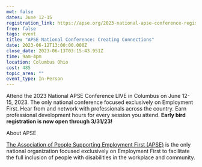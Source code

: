 ```yaml
---
mwt: false
dates: June 12-15
registration_link: https://apse.org/2023-national-apse-conference-registration/
free: false
tags: event
title: "APSE National Conference: Creating Connections"
date: 2023-06-12T13:00:00.000Z
close_date: 2023-06-13T03:15:43.951Z
time: 9am-4pm
location: Columbus Ohio
cost: 485
topic_area: ""
event_type: In-Person
---
```

Attend the 2023 National APSE Conference LIVE in Columbus on June 12-15, 2023.  The only national conference focused exclusively on Employment First.  Hear from and network with professionals across the country.  Earn professional development hours for every session you attend. **Early bird registration is now open through 3/31/23!**  

About APSE

[The Association of People Supporting Employment First (APSE)](https://apse.org/about-2/) is the only national organization focused exclusively on Employment First to facilitate the full inclusion of people with disabilities in the workplace and community.
